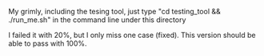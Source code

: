 My grimly, including the tesing tool, just type "cd testing_tool && ./run_me.sh" in the command line under this directory

I failed it with 20%, but I only miss one case (fixed). This version should be able to pass with 100%.
